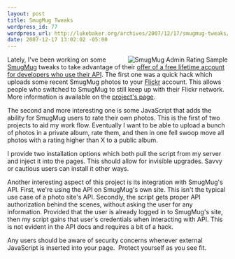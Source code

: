 ```yaml
--- 
layout: post
title: SmugMug Tweaks
wordpress_id: 77
wordpress_url: http://lukebaker.org/archives/2007/12/17/smugmug-tweaks/
date: 2007-12-17 13:02:02 -05:00
---
```

<img src="{{site.url}}/upload/screenshot7.png" alt="SmugMug Admin Rating Sample" align="right" />

Lately, I've been working on some <a href="http://www.smugmug.com/">SmugMug</a> tweaks to take advantage of their <a href="http://blogs.smugmug.com/don/2007/04/20/lifetime-free-pro-accounts-to-developers/">offer of a free lifetime account for developers who use their API</a>.  The first one was a quick hack which uploads some recent SmugMug photos to your <a href="http://flickr.com/">Flickr</a> account.  This allows people who switched to SmugMug to still keep up with their Flickr network.  More information is available on the <a href="{{site.url}}/projects/smugmug-tweaks/smugmug-upload-recent-to-flickr/">project's page</a>.
<p align="left">The second and more interesting one is some JavaScript that adds the ability for SmugMug users to rate their own photos.  This is the first of two projects to aid my work flow.  Eventually I want to be able to upload a bunch of photos in a private album, rate them, and then in one fell swoop move all photos with a rating higher than X to a public album.</p>
I provide two installation options which both pull the script from my server and inject it into the pages.  This should allow for invisible upgrades.  Savvy or cautious users can install it other ways.

Another interesting aspect of this project is its integration with SmugMug's API.   First, we're using the API on SmugMug's own site.  This isn't the typical use case of a photo site's API.  Secondly, the script gets proper API authorization behind the scenes, without asking the user for any information.  Provided that the user is already logged in to SmugMug's site, then my script gains that user's credentials when interacting with API.  This is not evident in the API docs and requires a bit of a hack.

Any users should be aware of security concerns whenever external JavaScript is inserted into your page.  Protect yourself as you see fit.
